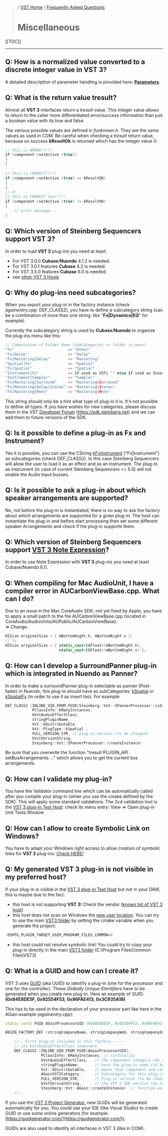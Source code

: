 >/ [VST Home](../) / [Frequently Asked Questions](Index.md)
>
># Miscellaneous

[[_TOC_]]

---

## Q: How is a normalized value converted to a discrete integer value in VST 3?

A detailed description of parameter handling is provided here: [**Parameters**](../Technical+Documentation/Parameters+Automation/Index.md).

## Q: What is the return value **tresult**?

Almost all **VST 3** interfaces return a *tresult* value. This integer value allows to return to the caller more differentiated error/success information than just a boolean value with its true and false.

The various possible values are defined in *funknown.h*. They are the same values as used in COM. Be careful when checking a *tresult* return value, because on success **kResultOk** is returned which has the integer value *0*:

``` c++
// this is WRONG!!!!!
if (component->setActive (true))
{
}
 
// this is CORRECT!!!!!
if (component->setActive (true) == kResultOK)
{
}
// or
// this is CORRECT too!!!!!
if (component->setActive (true) != kResultOK)
{
    // error message....
}
```

## Q: Which version of Steinberg Sequencers support VST 3?

In order to load **VST 3** plug-ins you need at least:

- For VST 3.0.0 **Cubase**/**Nuendo** 4.1.2 is needed.
- For VST 3.0.1 features **Cubase** 4.2 is needed.
- For VST 3.5.0 features **Cubase** 6.0 is needed.
- see [other VST 3 Hosts](../What+is+VST/Use+cases.md#examples-of-vst-3-host-applications)

## Q: Why do plug-ins need subcategories?
When you export your plug-in in the factory instance (check *againentry.cpp*: DEF_CLASS2), you have to define a subcategory string (can be a combination of more than one string: like "**Fx|Dynamics|EQ**" for example).

Currently the subcategory string is used by **Cubase**/**Nuendo** to organize the plug-ins menu like this:

``` c++
// Computation of Folder Name (SubCategories => folder in menu)
"Fx"                        => "Other"
"Fx|Delay"                  => "Delay"
"Fx|Mastering|Delay"        => "Mastering"
"Spatial|Fx"                => "Spatial"
"Fx|Spatial"                => "Spatial"
"Instrument|Fx"             => if used as VSTi "" else if used as Insert "Other"
"Instrument|Sampler"        => "Sampler"
"Fx|Mastering|Surround"     => "Mastering\Surround"
"Fx|Mastering|Delay|Stereo" => "Mastering\Stereo"
"Fx|Mastering|Mono"         => "Mastering\Mono"
```

This string should only be a hint what type of plug-in it is. It's not possible to define all types. If you have wishes for new categories, please discuss them in the VST [Developer Forum](../Forum/Index.html) (<https://sdk.steinberg.net>) and we can add them to future versions of the SDK.

## Q: Is it possible to define a plug-in as Fx and Instrument?

Yes it is possible, you can use the CString [kFxInstrument](https://steinbergmedia.github.io/vst3_doc/vstinterfaces/group__plugType.html#gabe030351fd22d14dad35c817e1849f59) ("Fx|Instrument") as subcategories (check DEF_CLASS2). In this case Steinberg Sequencers will allow the user to load it as an effect and as an instrument. The plug-in as instrument (in case of current Steinberg Sequencers <= 5.5) will not enable the Audio Input busses.

## Q: Is it possible to ask a plug-in about which speaker arrangements are supported?

No, not before the plug-in is instantiated, there is no way to ask the factory about which arrangements are supported for a given plug-in. The host can instantiate the plug-in and before start processing then set some different speaker Arrangements and check if the plug-in supports them.

## Q: Which version of Steinberg Sequencers support [VST 3 Note Expression](../Technical+Documentation/Change+History/3.5.0/INoteExpressionController.md)?

In order to use Note Expression with **VST 3** plug-ins you need at least Cubase/Nuendo 6.0.

## Q: When compiling for Mac AudioUnit, I have a compiler error in AUCarbonViewBase.cpp. What can I do?

Due to an issue in the Mac CoreAudio SDK, not yet fixed by Apple, you have to apply a small patch to the file AUCarbonViewBase.cpp (located in CoreAudio/AudioUnits/AUPublic/AUCarbonViewBase):\
=> Change:

``` c++
HISize originalSize = { mBottomRight.h, mBottomRight.v };
// to
HISize originalSize = { static_cast<CGFloat>(mBottomRight.h),
                        static_cast<CGFloat>(mBottomRight.v) };
```

## Q: How can I develop a SurroundPanner plug-in which is integrated in Nuendo as Panner?

In order to make a surroundPanner plug-in selectable as panner (Post-fader) in Nuendo, this plug-in should have as subCategories: [kSpatial](https://steinbergmedia.github.io/vst3_doc/vstinterfaces/group__plugType.html#gaa334568999d986b4e50627646e51a8b4) or [kSpatialFx](https://steinbergmedia.github.io/vst3_doc/vstinterfaces/group__plugType.html#ga9439d03e5e14fb7a35976d2e37f34e31) (in order to use it as insert too). For example:

``` c++
DEF_CLASS2 (INLINE_UID_FROM_FUID(Steinberg::Vst::SPannerProcessor::cid),
            PClassInfo::kManyInstances,
            kVstAudioEffectClass,
            stringPluginName,
            Vst::kDistributable,
            Vst::PlugType::kSpatial ,
            FULL_VERSION_STR, // plug-in version (to be changed)
            kVstVersionString,
            Steinberg::Vst::SPannerProcessor::createInstance)
```

Be sure that you overwrite the function "tresult PLUGIN_API setBusArrangements ..." which allows you to get the current bus arrangements.

## Q: How can I validate my plug-in?

You have the Validator command line which can be automatically called after you compile your plug-in (when you use the cmake defined by the SDK). This will apply some standard validations. The 2cd validation tool is the [VST 3 plug-in Test Host](../What+is+the+VST+3+SDK/Plug-in+Test+Host.md): check its menu entry: View => Open plug-in Unit Tests Window

## Q: How can I allow to create Symbolic Link on Windows?

You have to adapt your Windows right access to allow creation of symbolic links for **VST 3** plug-ins: [Check HERE!](../Getting+Started/Preparation+on+Windows.md)

## Q: My generated **VST 3** plug-in is not visible in my preferred host?

If your plug-in is visible in the [VST 3 plug-in Test Host](../What+is+the+VST+3+SDK/Plug-in+Test+Host.md) but not in your DAW, this is maybe due to the fact:

- this host is not supporting **VST 3**! Check the vendor ([known list of VST 3 host](../What+is+VST/Use+cases.md#examples-of-vst-3-host-applications))
- this host does not scan on Windows the [new user location](../Technical+Documentation/Locations+Format/Plugin+Locations.html).
You can try to use the main [VST3 folder](../Technical+Documentation/Locations+Format/Plugin+Locations.html) by setting the cmake variable when you generate the project:

```c++
-DSMTG_PLUGIN_TARGET_USER_PROGRAM_FILES_COMMON=0
```

- this host could not resolve symbolic link! You could try to copy your plug-in directly in the main [VST3 folder](../Technical+Documentation/Locations+Format/Plugin+Locations.html) (C:\Program Files\Common Files\VST3)

## Q: What is a GUID and how can I create it?

VST 3 uses [GUID](https://en.wikipedia.org/wiki/Universally_unique_identifier) (aka UUID) to identify a plug-in (one for the processor and one for the controller). These *Globally Unique IDentifiers* have to be generated when you create new plug-in. Here an example of GUID: **(0x84E8DE5F, 0x92554F53, 0x96FAE413, 0x3C935A18)**

This has to be used in the declaration of your processor part like here in the AGain example (*againentry.cpp*):

```c++
static const FUID AGainProcessorUID (0x84E8DE5F, 0x92554F53, 0x96FAE413, 0x3C935A18);

BEGIN_FACTORY_DEF (stringCompanyName, stringCompanyWeb, stringCompanyEmail)

	//---First plug-in included in this factory-------
	// its kVstAudioEffectClass component
	DEF_CLASS2 (INLINE_UID_FROM_FUID(AGainProcessorUID),
                PClassInfo::kManyInstances,	// cardinality
				kVstAudioEffectClass,	// the component category (do not changed this)
				stringPluginName,		// here the plug-in name (to be changed)
				Vst::kDistributable,	// means that component and controller could be distributed on different computers
				AGainVST3Category,		// Subcategory for this plug-in (to be changed)
				FULL_VERSION_STR,		// Plug-in version (to be changed)
				kVstVersionString,		// the VST 3 SDK version (do not changed this, use always this define)
				Steinberg::Vst::AGain::createInstance)	// function pointer called when this component should be instantiated
    //...

```

If you use the [VST 3 Project Generator](../What+is+the+VST+3+SDK/Project+Generator.md), new GUIDs will be generated automatically for you. You could use your IDE (like Visual Studio) to create GUID or use some online generators (for example: [https://guidgenerator.com/](https://guidgenerator.com/)).

GUIDs are also used to identify all interfaces in VST 3 (like in COM).
